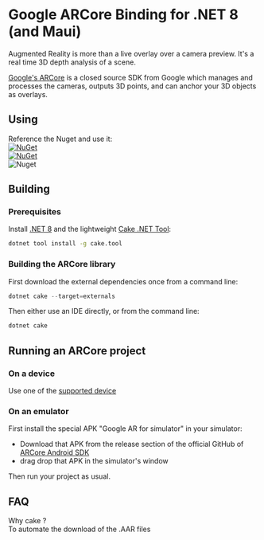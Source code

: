 # Google ARCore Binding for .NET 8 (and Maui)

Augmented Reality is more than a live overlay over a camera preview. It's a real time 3D depth analysis of a scene.

[Google's ARCore](https://developers.google.com/ar/) is a closed source SDK from Google which manages and processes the cameras, outputs 3D points, and can anchor your 3D objects as overlays.

## Using

Reference the Nuget and use it:  
[![NuGet](https://img.shields.io/nuget/v/Vapolia.Google.ARCore.svg?style=for-the-badge)](https://www.nuget.org/packages/Vapolia.Google.ARCore/)  
[![NuGet](https://img.shields.io/nuget/vpre/Vapolia.Google.ARCore.svg?style=for-the-badge)](https://www.nuget.org/packages/Vapolia.Google.ARCore/)  
![Nuget](https://img.shields.io/nuget/dt/Vapolia.Google.ARCore)


## Building

### Prerequisites

Install [.NET 8](https://dotnet.microsoft.com/download) and the lightweight [Cake .NET Tool](http://cakebuild.net):

```sh
dotnet tool install -g cake.tool
```

### Building the ARCore library

First download the external dependencies once from a command line:

```powershell
dotnet cake --target=externals
```

Then either use an IDE directly, or from the command line:

```powershell
dotnet cake
```

## Running an ARCore project

### On a device

Use one of the [supported device](https://developers.google.com/ar/discover/#supported_devices)

### On an emulator

First install the special APK "Google AR for simulator" in your simulator:
* Download that APK from the release section of the official GitHub of [ARCore Android SDK](https://github.com/google-ar/arcore-android-sdk)
* drag drop that APK in the simulator's window

Then run your project as usual.

## FAQ

Why cake ?  
To automate the download of the .AAR files
